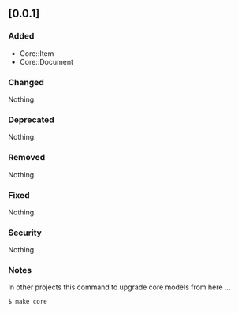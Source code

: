 ## [0.0.1]

### Added

- Core::Item
- Core::Document

### Changed

Nothing.

### Deprecated

Nothing.

### Removed

Nothing.

### Fixed

Nothing.

### Security

Nothing.

### Notes

In other projects this command to upgrade core models from here ...

```
$ make core

````
